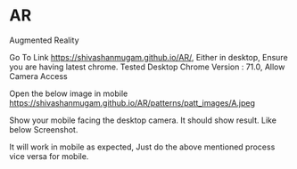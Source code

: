 # AR
Augmented Reality

Go To Link https://shivashanmugam.github.io/AR/, Either in desktop, Ensure you are having latest chrome.
Tested Desktop Chrome Version :  71.0, Allow Camera Access

Open the below image in mobile
https://shivashanmugam.github.io/AR/patterns/patt_images/A.jpeg

Show your mobile facing the desktop camera. It should show result. Like below Screenshot.

It will work in mobile as expected, Just do the above mentioned process vice versa for mobile. 



